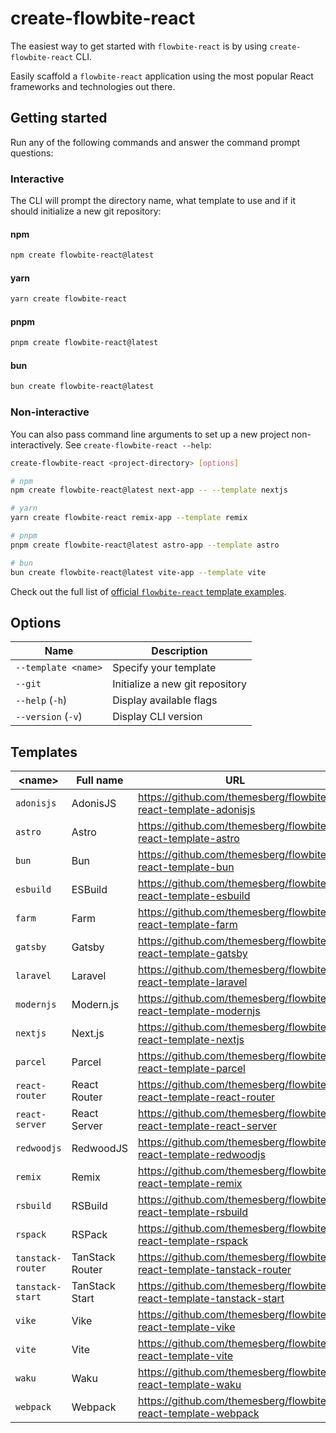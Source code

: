# create-flowbite-react

The easiest way to get started with `flowbite-react` is by using `create-flowbite-react` CLI.

Easily scaffold a `flowbite-react` application using the most popular React frameworks and technologies out there.

## Getting started

Run any of the following commands and answer the command prompt questions:

### Interactive

The CLI will prompt the directory name, what template to use and if it should initialize a new git repository:

#### npm

```bash
npm create flowbite-react@latest
```

#### yarn

```bash
yarn create flowbite-react
```

#### pnpm

```bash
pnpm create flowbite-react@latest
```

#### bun

```bash
bun create flowbite-react@latest
```

### Non-interactive

You can also pass command line arguments to set up a new project non-interactively. See `create-flowbite-react --help`:

```bash
create-flowbite-react <project-directory> [options]
```

```bash
# npm
npm create flowbite-react@latest next-app -- --template nextjs

# yarn
yarn create flowbite-react remix-app --template remix

# pnpm
pnpm create flowbite-react@latest astro-app --template astro

# bun
bun create flowbite-react@latest vite-app --template vite
```

Check out the full list of [official `flowbite-react` template examples](https://github.com/themesberg/flowbite-react-templates).

## Options

| Name                | Description                     |
| ------------------- | ------------------------------- |
| `--template <name>` | Specify your template           |
| `--git`             | Initialize a new git repository |
| `--help` (`-h`)     | Display available flags         |
| `--version` (`-v`)  | Display CLI version             |

## Templates

| \<name>           | Full name       | URL                                                                   |
| ----------------- | --------------- | --------------------------------------------------------------------- |
| `adonisjs`        | AdonisJS        | https://github.com/themesberg/flowbite-react-template-adonisjs        |
| `astro`           | Astro           | https://github.com/themesberg/flowbite-react-template-astro           |
| `bun`             | Bun             | https://github.com/themesberg/flowbite-react-template-bun             |
| `esbuild`         | ESBuild         | https://github.com/themesberg/flowbite-react-template-esbuild         |
| `farm`            | Farm            | https://github.com/themesberg/flowbite-react-template-farm            |
| `gatsby`          | Gatsby          | https://github.com/themesberg/flowbite-react-template-gatsby          |
| `laravel`         | Laravel         | https://github.com/themesberg/flowbite-react-template-laravel         |
| `modernjs`        | Modern.js       | https://github.com/themesberg/flowbite-react-template-modernjs        |
| `nextjs`          | Next.js         | https://github.com/themesberg/flowbite-react-template-nextjs          |
| `parcel`          | Parcel          | https://github.com/themesberg/flowbite-react-template-parcel          |
| `react-router`    | React Router    | https://github.com/themesberg/flowbite-react-template-react-router    |
| `react-server`    | React Server    | https://github.com/themesberg/flowbite-react-template-react-server    |
| `redwoodjs`       | RedwoodJS       | https://github.com/themesberg/flowbite-react-template-redwoodjs       |
| `remix`           | Remix           | https://github.com/themesberg/flowbite-react-template-remix           |
| `rsbuild`         | RSBuild         | https://github.com/themesberg/flowbite-react-template-rsbuild         |
| `rspack`          | RSPack          | https://github.com/themesberg/flowbite-react-template-rspack          |
| `tanstack-router` | TanStack Router | https://github.com/themesberg/flowbite-react-template-tanstack-router |
| `tanstack-start`  | TanStack Start  | https://github.com/themesberg/flowbite-react-template-tanstack-start  |
| `vike`            | Vike            | https://github.com/themesberg/flowbite-react-template-vike            |
| `vite`            | Vite            | https://github.com/themesberg/flowbite-react-template-vite            |
| `waku`            | Waku            | https://github.com/themesberg/flowbite-react-template-waku            |
| `webpack`         | Webpack         | https://github.com/themesberg/flowbite-react-template-webpack         |
